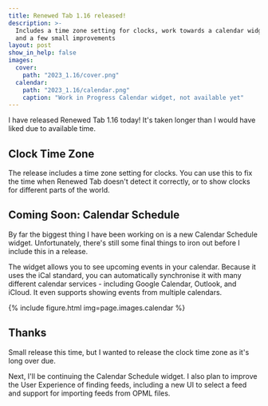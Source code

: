 ```yaml
---
title: Renewed Tab 1.16 released!
description: >-
  Includes a time zone setting for clocks, work towards a calendar widget,
  and a few small improvements
layout: post
show_in_help: false
images:
  cover:
    path: "2023_1.16/cover.png"
  calendar:
    path: "2023_1.16/calendar.png"
    caption: "Work in Progress Calendar widget, not available yet"
---
```


I have released Renewed Tab 1.16 today! It's taken longer than I would have
liked due to available time.

<!-- more -->


## Clock Time Zone

The release includes a time zone setting for clocks. You can use this to fix the
time when Renewed Tab doesn't detect it correctly, or to show clocks for
different parts of the world.


## Coming Soon: Calendar Schedule

By far the biggest thing I have been working on is a new Calendar Schedule
widget. Unfortunately, there's still some final things to iron out before I
include this in a release.

The widget allows you to see upcoming events in your calendar. Because it uses
the iCal standard, you can automatically synchronise it with many different
calendar services - including Google Calendar, Outlook, and iCloud. It even
supports showing events from multiple calendars.

{% include figure.html img=page.images.calendar %}


## Thanks

Small release this time, but I wanted to release the clock time zone as it's
long over due.

Next, I'll be continuing the Calendar Schedule widget. I also plan to improve
the User Experience of finding feeds, including a new UI to select a feed and
support for importing feeds from OPML files.
